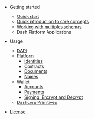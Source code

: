 - Getting started
    - [Quick start](getting-started/quickstart.md)
    - [Quick introduction to core concepts](getting-started/core-concepts.md)
    - [Working with multiples schemas](getting-started/multiples-schemas.md)
    - [Dash Platform Applications](getting-started/dash-platform-applications.md)

- Usage 
    - [DAPI](usage/dapi.md)    
    - [Platform](platform/about-platform.md)
        - [Identities](platform/identities.md)
        - [Contracts](platform/contracts.md)
        - [Documents](platform/documents.md)
        - [Names](platform/names.md)
    - [Wallet](wallet/about-wallet-lib.md)
        - [Accounts](wallet/accounts.md)
        - [Payments](wallet/payments.md)
        - [Signing, Encrypt and Decrypt](wallet/signing-encrypt.md)
    - [Dashcore Primitives](usage/dashcorelib-primitives.md)

- [License](LICENSE)
